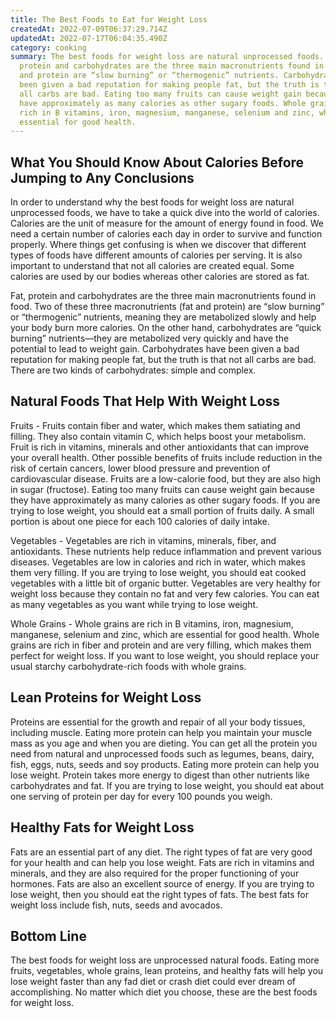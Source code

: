 ```yaml
---
title: The Best Foods to Eat for Weight Loss
createdAt: 2022-07-09T06:37:29.714Z
updatedAt: 2022-07-17T06:04:35.490Z
category: cooking
summary: The best foods for weight loss are natural unprocessed foods. Fat,
  protein and carbohydrates are the three main macronutrients found in food. Fat
  and protein are “slow burning” or “thermogenic” nutrients. Carbohydrates have
  been given a bad reputation for making people fat, but the truth is that not
  all carbs are bad. Eating too many fruits can cause weight gain because they
  have approximately as many calories as other sugary foods. Whole grains are
  rich in B vitamins, iron, magnesium, manganese, selenium and zinc, which are
  essential for good health.
---
```


## What You Should Know About Calories Before Jumping to Any Conclusions

In order to understand why the best foods for weight loss are natural unprocessed foods, we have to take a quick dive into the world of calories. Calories are the unit of measure for the amount of energy found in food. We need a certain number of calories each day in order to survive and function properly. Where things get confusing is when we discover that different types of foods have different amounts of calories per serving. It is also important to understand that not all calories are created equal. Some calories are used by our bodies whereas other calories are stored as fat.

Fat, protein and carbohydrates are the three main macronutrients found in food. Two of these three macronutrients (fat and protein) are “slow burning” or “thermogenic” nutrients, meaning they are metabolized slowly and help your body burn more calories. On the other hand, carbohydrates are “quick burning” nutrients—they are metabolized very quickly and have the potential to lead to weight gain. Carbohydrates have been given a bad reputation for making people fat, but the truth is that not all carbs are bad. There are two kinds of carbohydrates: simple and complex.

## Natural Foods That Help With Weight Loss

Fruits - Fruits contain fiber and water, which makes them satiating and filling. They also contain vitamin C, which helps boost your metabolism.
Fruit is rich in vitamins, minerals and other antioxidants that can improve your overall health. Other possible benefits of fruits include reduction in the risk of certain cancers, lower blood pressure and prevention of cardiovascular disease.
Fruits are a low-calorie food, but they are also high in sugar (fructose). Eating too many fruits can cause weight gain because they have approximately as many calories as other sugary foods.
If you are trying to lose weight, you should eat a small portion of fruits daily. A small portion is about one piece for each 100 calories of daily intake.

Vegetables - Vegetables are rich in vitamins, minerals, fiber, and antioxidants. These nutrients help reduce inflammation and prevent various diseases.
Vegetables are low in calories and rich in water, which makes them very filling. If you are trying to lose weight, you should eat cooked vegetables with a little bit of organic butter.
Vegetables are very healthy for weight loss because they contain no fat and very few calories. You can eat as many vegetables as you want while trying to lose weight.

Whole Grains - Whole grains are rich in B vitamins, iron, magnesium, manganese, selenium and zinc, which are essential for good health.
Whole grains are rich in fiber and protein and are very filling, which makes them perfect for weight loss.
If you want to lose weight, you should replace your usual starchy carbohydrate-rich foods with whole grains.

## Lean Proteins for Weight Loss

Proteins are essential for the growth and repair of all your body tissues, including muscle. Eating more protein can help you maintain your muscle mass as you age and when you are dieting.
You can get all the protein you need from natural and unprocessed foods such as legumes, beans, dairy, fish, eggs, nuts, seeds and soy products.
Eating more protein can help you lose weight. Protein takes more energy to digest than other nutrients like carbohydrates and fat.
If you are trying to lose weight, you should eat about one serving of protein per day for every 100 pounds you weigh.

## Healthy Fats for Weight Loss

Fats are an essential part of any diet. The right types of fat are very good for your health and can help you lose weight.
Fats are rich in vitamins and minerals, and they are also required for the proper functioning of your hormones.
Fats are also an excellent source of energy.
If you are trying to lose weight, then you should eat the right types of fats. The best fats for weight loss include fish, nuts, seeds and avocados.

## Bottom Line

The best foods for weight loss are unprocessed natural foods. Eating more fruits, vegetables, whole grains, lean proteins, and healthy fats will help you lose weight faster than any fad diet or crash diet could ever dream of accomplishing. No matter which diet you choose, these are the best foods for weight loss.
